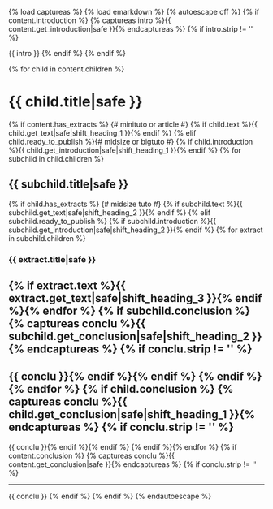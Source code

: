 {% load captureas %}
{% load emarkdown %}
{% autoescape off %}
{% if content.introduction %}
{% captureas intro %}{{ content.get_introduction|safe }}{% endcaptureas %}
{% if intro.strip != '' %}

{{ intro }}
{% endif %}
{% endif %}

{% for child in content.children %}
# {{ child.title|safe }}
{% if content.has_extracts %} {#  minituto or article #}
{% if child.text %}{{ child.get_text|safe|shift_heading_1 }}{% endif %}
{% elif child.ready_to_publish %}{# midsize or bigtuto #}
{% if child.introduction %}{{ child.get_introduction|safe|shift_heading_1 }}{% endif %}
{% for subchild in child.children %}
## {{ subchild.title|safe }}

{% if child.has_extracts %} {# midsize tuto #}
{% if subchild.text %}{{ subchild.get_text|safe|shift_heading_2 }}{% endif %}
{% elif subchild.ready_to_publish %}
{% if subchild.introduction %}{{ subchild.get_introduction|safe|shift_heading_2 }}{% endif %}
{% for extract in subchild.children %}

### {{ extract.title|safe }}

{% if extract.text %}{{ extract.get_text|safe|shift_heading_3 }}{% endif %}{% endfor %}
{% if subchild.conclusion %}
{% captureas conclu %}{{ subchild.get_conclusion|safe|shift_heading_2 }}{% endcaptureas %}
{% if conclu.strip != '' %}
---------

{{ conclu }}{% endif %}{% endif %}
{% endif %}{% endfor %}
{% if child.conclusion %}
{% captureas conclu %}{{ child.get_conclusion|safe|shift_heading_1 }}{% endcaptureas %}
{% if conclu.strip != '' %}
---------

{{ conclu }}{% endif %}{% endif %}
{% endif %}{% endfor %}
{% if content.conclusion %}
{% captureas conclu %}{{ content.get_conclusion|safe }}{% endcaptureas %}
{% if conclu.strip != '' %}

---------

{{ conclu }}
{% endif %}
{% endif %}
{% endautoescape %}

